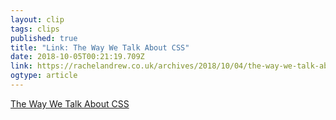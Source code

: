 ```yaml
---
layout: clip 
tags: clips 
published: true 
title: "Link: The Way We Talk About CSS" 
date: 2018-10-05T00:21:19.709Z 
link: https://rachelandrew.co.uk/archives/2018/10/04/the-way-we-talk-about-css/ 
ogtype: article 
---
```

[ The Way We Talk About CSS ]( https://rachelandrew.co.uk/archives/2018/10/04/the-way-we-talk-about-css/ ) 
